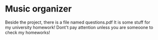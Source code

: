 # Music organizer

Beside the project, there is a file named questions.pdf 
It is some stuff for my university homework! Dont't pay attention unless you are someoone to check my homeworks!